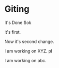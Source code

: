 # Giting

It's Done $ok

it's first.

Now it's second change.

I am working on XYZ. pl

I am working on abc.
